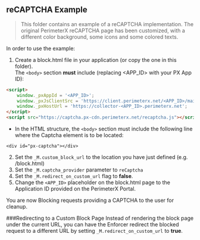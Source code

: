 reCAPTCHA Example 
-----------------
> This folder contains an example of a reCAPTCHA implementation. The original PerimeterX reCAPTCHA page has been customized, with a different color background, some icons and some colored texts.

In order to use the example:

1. Create a block.html file in your application (or copy the one in this folder).   
 The `<body>` section **must** include (replacing <APP_ID> with your  PX App ID):

```html
<script>
    window._pxAppId = '<APP_ID>';
    window._pxJsClientSrc = 'https://client.perimeterx.net/<APP_ID>/main.min.js';
    window._pxHostUrl = 'https://collector-<APP_ID>.perimeterx.net';
</script>
<script src="https://captcha.px-cdn.perimeterx.net/recaptcha.js"></script>
```
* In the HTML structure, the `<body>` section must include the following line where the Captcha element is to be located:

```
<div id="px-captcha"></div>
```

2. Set the `_M.custom_block_url` to the location you have just defined (e.g. /block.html)
3. Set the `_M.captcha_provider` parameter to `reCaptcha`
4. Set the `_M.redirect_on_custom_url` flag to **false**.
5. Change the `<APP_ID>` placeholder on the block.html page to the Application ID provided on the PerimeterX Portal.


You are now Blocking requests providing a CAPTCHA to the user for cleanup.

###Redirecting to a Custom Block Page
Instead of rendering the block page under the current URL, you can have the Enforcer redirect the blocked request to a different URL by setting `_M.redirect_on_custom_url` to **true**.